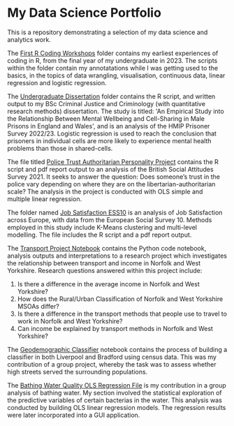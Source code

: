 # My Data Science Portfolio

This is a repository demonstrating a selection of my data science and analytics work. 

The [First R Coding Workshops](first-R-coding-workshops) folder contains my earliest experiences of coding in R, from the final year of my undergraduate in 2023. The scripts within the folder contain my annotatations while I was getting used to the basics, in the topics of data wrangling, visualisation, continuous data, linear regression and logistic regression.

The [Undergraduate Dissertation](undergraduate-dissertation) folder contains the R script, and written output to my BSc Criminal Justice and Criminology (with quantitative research methods) dissertation. The study is titled: 'An Empirical Study into the Relationship Between Mental Wellbeing and Cell-Sharing in Male Prisons in England and Wales', and is an analysis of the HMIP Prisoner Survey 2022/23. Logistic regression is used to reach the conclusion that prisoners in individual cells are more likely to experience mental health problems than those in shared-cells.

The file titled [Police Trust Authoritarian Personality Project](police-trust-authoritarian-personality-project) contains the R script and pdf report output to an analysis of the British Social Attitudes Survey 2021. It seeks to answer the question: Does someone’s trust in the police vary depending on where they are on the libertarian-authoritarian scale? The analysis in the project is conducted with OLS simple and multiple linear regression.

The folder named [Job Satisfaction ESS10](job-satisfaction-ESS10) is an analysis of Job Satisfaction across Europe, with data from the European Social Survey 10. Methods employed in this study include K-Means clustering and multi-level modelling. The file includes the R script and a pdf report output.


The [Transport Project Notebook](transport-project.ipynb) contains the Python code notebook, analysis outputs and interpretations to a research project which investigates the relationship between transport and income in Norfolk and West Yorkshire. Research questions answered within this project include:
   1. Is there a difference in the average income in Norfolk and West Yorkshire?
   2. How does the Rural/Urban Classification of Norfolk and West Yorkshire MSOAs differ?
   3. Is there a difference in the transport methods that people use to travel to work in Norfolk and West Yorkshire?
   4. Can income be explained by transport methods in Norfolk and West Yorkshire?


The [Geodemographic Classifier](geodemographic-classifier.ipynb) notebook contains the process of building a classifier in both Liverpool and Bradford using census data. This was my contribution of a group project, whereby the task was to assess whether high streets served the surrounding populations.

The [Bathing Water Quality OLS Regression File](bathingwaterquality-OLSregression.ipynb) is my contribution in a group analysis of bathing water. My section involved the statistical exploration of the predictive variables of certain bacterias in the water. This analysis was conducted by building OLS linear regression models. The regression results were later incorporated into a GUI application.
